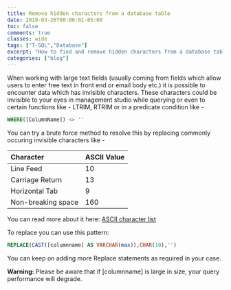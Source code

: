 ```yaml
---
title: Remove hidden characters from a database table
date: 2019-03-26T00:00:01-05:00
toc: false
comments: true
classes: wide
tags: ["T-SQL","Database"]
excerpt: "How to find and remove hidden characters from a database table"
categories: ["blog"]
---
```

When working with large text fields (usually coming from fields which allow users to enter free text in front end or email body etc.) it is possible to encounter data which has invisible characters.
These characters could be invisible to your eyes in management studio while querying or even to certain functions like - LTRIM, RTRIM or in a predicate condition like -
```sql
WHERE([ColumnName]) <> ''
```

You can try a brute force method to resolve this by replacing commonly occuring invisible characters like -

| Character | ASCII Value |
| :----------|:-------------|
| Line Feed | 10 |
| Carriage Return | 13 |
| Horizontal Tab | 9 |
| Non-breaking space | 160 |

You can read more about it here: [ASCII character list](https://en.wikipedia.org/wiki/ASCII)

To replace you can use this pattern:
```sql
REPLACE(CAST([columnname] AS VARCHAR(max)),CHAR(10),'')
```
You can keep on adding more Replace statements as required in your case.

**Warning:** Please be aware that if [columnname] is large in size, your query performance will degrade.
